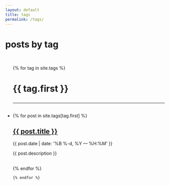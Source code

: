 ```yaml
---
layout: default
title: tags
permalink: /tags/
---
```


<div class="header-bar">
  <h1>posts by tag</h1>
  <br/>
</div>


<ul class="post-list">
    {% for tag in site.tags %}
    <h1 id={{ tag.first }}><p class="post-title">{{ tag.first }}</p></h1>
      <hr>
      <br/>
      <li>
      {% for post in site.tags[tag.first] %}
            <h2><a href="{{ post.url | prepend: site.baseurl }}">{{ post.title }}</a></h2>
            <p class="post-meta">{{ post.date | date: '%B %-d, %Y — %H:%M' }}</p>
            <p>{{ post.description }}</p>
            <br/>
        {% endfor %}
      </li>
      
    {% endfor %}
</ul>
